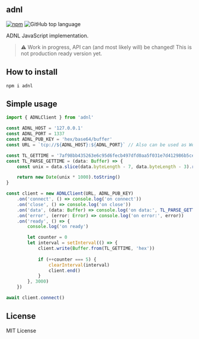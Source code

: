 ## adnl

[![npm](https://img.shields.io/npm/v/adnl)](https://www.npmjs.com/package/adnl) ![GitHub top language](https://img.shields.io/github/languages/top/tonstack/adnl-js)

ADNL JavaScript implementation.
> :warning: Work in progress, API can (and most likely will) be changed! This is not production ready version yet.

## How to install
```
npm i adnl
```

## Simple usage
```typescript
import { ADNLClient } from 'adnl'

const ADNL_HOST = '127.0.0.1'
const ADNL_PORT = 1337
const ADNL_PUB_KEY = 'hex/base64/buffer'
const URL = `tcp://${ADNL_HOST}:${ADNL_PORT}` // Also can be used as WebSocket<->TCP proxy like: `wss://proxy.example.com/?dest_host=${ADNL_HOST}:${ADNL_PORT}`

const TL_GETTIME = '7af98bb435263e6c95d6fecb497dfd0aa5f031e7d412986b5ce720496db512052e8f2d100cdf068c7904345aad16000000000000'
const TL_PARSE_GETTIME = (data: Buffer) => {
    const unix = data.slice(data.byteLength - 7, data.byteLength - 3).readUint32LE(0)

    return new Date(unix * 1000).toString()
}

const client = new ADNLClient(URL, ADNL_PUB_KEY)
    .on('connect', () => console.log('on connect'))
    .on('close', () => console.log('on close'))
    .on('data', (data: Buffer) => console.log('on data:', TL_PARSE_GETTIME(data)))
    .on('error', (error: Error) => console.log('on error:', error))
    .on('ready', () => {
        console.log('on ready')

        let counter = 0
        let interval = setInterval(() => {
            client.write(Buffer.from(TL_GETTIME, 'hex'))
        
            if (++counter === 5) {
                clearInterval(interval)
                client.end()
            }
        }, 3000)
    })

await client.connect()
```

## License

MIT License
